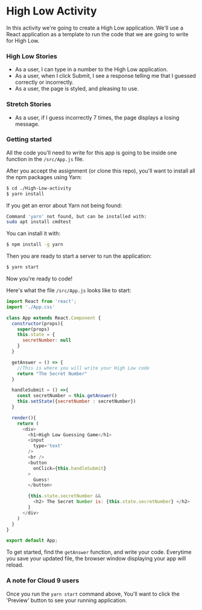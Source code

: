 # High Low Activity

In this activity we're going to create a High Low application.  We'll use a React application as a template to run the code that we are going to write for High Low.


### High Low Stories
* As a user, I can type in a number to the High Low application.
* As a user, when I click Submit, I see a response telling me that I guessed correctly or incorrectly.
* As a user, the page is styled, and pleasing to use.

### Stretch Stories
* As a user, if I guess incorrectly 7 times, the page displays a losing message.

### Getting started

All the code you'll need to write for this app is going to be inside one function in the ```/src/App.js``` file.

After you accept the assignment (or clone this repo), you'll want to install all the npm packages using Yarn:

```bash
$ cd ./High-Low-activity
$ yarn install
```

If you get an error about Yarn not being found:
```bash
Command 'yarn' not found, but can be installed with:
sudo apt install cmdtest
```

You can install it with:

```bash
$ npm install -g yarn
```

Then you are ready to start a server to run the application:

```bash
$ yarn start
```

Now you're ready to code!

Here's what the file ```/src/App.js``` looks like to start:

```javascript
import React from 'react';
import './App.css'

class App extends React.Component {
  constructor(props){
    super(props)
    this.state = {
      secretNumber: null
    }
  }

  getAnswer = () => {
    //This is where you will write your High Low code
    return "The Secret Number"
  }

  handleSubmit = () =>{
    const secretNumber = this.getAnswer()
    this.setState({secretNumber : secretNumber})
  }

  render(){
    return (
      <div>
        <h1>High Low Guessing Game</h1>
        <input
          type='text'
        />
        <br />
        <button
          onClick={this.handleSubmit}
        >
          Guess!
        </button>

        {this.state.secretNumber &&
          <h2> The Secret Number is: {this.state.secretNumber} </h2>
        }
      </div>
    )
  }
}

export default App;
```

To get started, find the ```getAnswer``` function, and write your code.  Everytime you save your updated file, the browser window displaying your app will reload.

### A note for Cloud 9 users
Once you run the ```yarn start``` command above,  You'll want to click the 'Preview' button to see your running application.

